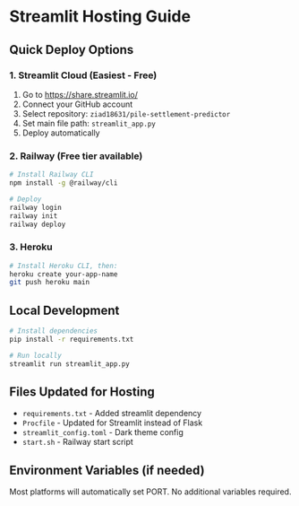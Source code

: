 # Streamlit Hosting Guide

## Quick Deploy Options

### 1. Streamlit Cloud (Easiest - Free)
1. Go to https://share.streamlit.io/
2. Connect your GitHub account
3. Select repository: `ziad18631/pile-settlement-predictor`
4. Set main file path: `streamlit_app.py`
5. Deploy automatically

### 2. Railway (Free tier available)
```bash
# Install Railway CLI
npm install -g @railway/cli

# Deploy
railway login
railway init
railway deploy
```

### 3. Heroku
```bash
# Install Heroku CLI, then:
heroku create your-app-name
git push heroku main
```

## Local Development
```bash
# Install dependencies
pip install -r requirements.txt

# Run locally
streamlit run streamlit_app.py
```

## Files Updated for Hosting
- `requirements.txt` - Added streamlit dependency
- `Procfile` - Updated for Streamlit instead of Flask
- `streamlit_config.toml` - Dark theme config
- `start.sh` - Railway start script

## Environment Variables (if needed)
Most platforms will automatically set PORT. No additional variables required.
